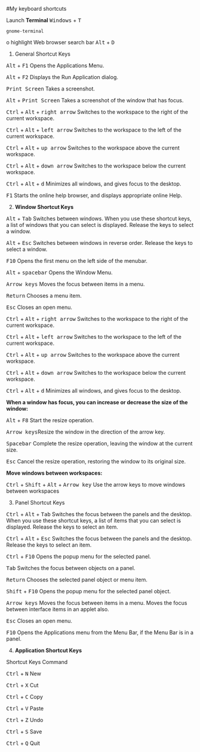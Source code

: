 #My keyboard shortcuts

Launch **Terminal** <kbd>Windows</kbd> + <kbd>T</kbd>

    gnome-terminal

o highlight Web browser search bar <kbd>Alt</kbd> + <kbd>D</kbd>

 

 1. General Shortcut Keys

<kbd>Alt</kbd> + <kbd>F1</kbd>    Opens the Applications Menu.

<kbd>Alt</kbd> + <kbd>F2</kbd>    Displays the Run Application dialog.

<kbd>Print Screen</kbd>           Takes a screenshot.

<kbd>Alt</kbd> + <kbd>Print Screen</kbd> Takes a screenshot of the window that has focus.

<kbd>Ctrl</kbd> + <kbd>Alt</kbd> + <kbd>right arrow</kbd> Switches to the workspace to the right of the current workspace.

<kbd>Ctrl</kbd> + <kbd>Alt</kbd> + <kbd>left arrow</kbd> Switches to the workspace to the left of the current workspace.

<kbd>Ctrl</kbd> + <kbd>Alt</kbd> + <kbd>up arrow</kbd> Switches to the workspace above the current workspace.

<kbd>Ctrl</kbd> + <kbd>Alt</kbd> + <kbd>down arrow</kbd> Switches to the workspace below the current workspace.

<kbd>Ctrl</kbd> + <kbd>Alt</kbd> + <kbd>d</kbd> Minimizes all windows, and gives focus to the desktop.

<kbd>F1</kbd> Starts the online help browser, and displays appropriate online Help.

2. **Window Shortcut Keys**

<kbd>Alt</kbd> + <kbd>Tab</kbd> Switches between windows. When you use these shortcut keys, a list of windows that you can select is displayed. Release the keys to select a window.

<kbd>Alt</kbd> + <kbd>Esc</kbd> Switches between windows in reverse order. Release the keys to select a window.

<kbd>F10</kbd> Opens the first menu on the left side of the menubar.

<kbd>Alt</kbd> + <kbd>spacebar</kbd> Opens the Window Menu.

<kbd>Arrow keys</kbd> Moves the focus between items in a menu.

<kbd>Return</kbd> Chooses a menu item.

<kbd>Esc</kbd> Closes an open menu.

<kbd>Ctrl</kbd> + <kbd>Alt</kbd> + <kbd>right arrow</kbd> Switches to the workspace to the right of the current workspace.

<kbd>Ctrl</kbd> + <kbd>Alt</kbd> + <kbd>left arrow</kbd> Switches to the workspace to the left of the current workspace.

<kbd>Ctrl</kbd> + <kbd>Alt</kbd> + <kbd>up arrow</kbd> Switches to the workspace above the current workspace.

<kbd>Ctrl</kbd> + <kbd>Alt</kbd> + <kbd>down arrow</kbd> Switches to the workspace below the current workspace.

<kbd>Ctrl</kbd> + <kbd>Alt</kbd> + <kbd>d</kbd> Minimizes all windows, and gives focus to the desktop.

**When a window has focus, you can increase or decrease the size of the window:**

<kbd>Alt</kbd> + <kbd>F8</kbd> Start the resize operation.

<kbd>Arrow keys</kbd>Resize the window in the direction of the arrow key.

<kbd>Spacebar</kbd> Complete the resize operation, leaving the window at the current size.

<kbd>Esc</kbd> Cancel the resize operation, restoring the window to its original size.

**Move windows between workspaces:**

<kbd>Ctrl</kbd> + <kbd>Shift</kbd> + <kbd>Alt</kbd> + <kbd>Arrow key</kbd> Use the arrow keys to move windows between workspaces

3. Panel Shortcut Keys

<kbd>Ctrl</kbd> + <kbd>Alt</kbd> + <kbd>Tab</kbd> Switches the focus between the panels and the desktop. When you use these shortcut keys, a list of items that you can select is displayed. Release the keys to select an item.

<kbd>Ctrl</kbd> + <kbd>Alt</kbd> + <kbd>Esc</kbd> Switches the focus between the panels and the desktop. Release the keys to select an item.

<kbd>Ctrl</kbd> + <kbd>F10</kbd> Opens the popup menu for the selected panel.

<kbd>Tab</kbd> Switches the focus between objects on a panel.

<kbd>Return</kbd> Chooses the selected panel object or menu item.

<kbd>Shift</kbd> + <kbd>F10</kbd> Opens the popup menu for the selected panel object.

<kbd>Arrow keys</kbd> Moves the focus between items in a menu. Moves the focus between interface items in an applet also.

<kbd>Esc</kbd> Closes an open menu.

<kbd>F10</kbd> Opens the Applications menu from the Menu Bar, if the Menu Bar is in a panel.

 

4. **Application Shortcut Keys**

Shortcut Keys       Command

<kbd>Ctrl</kbd> + <kbd>N</kbd>    New

<kbd>Ctrl</kbd> + <kbd>X</kbd>    Cut

<kbd>Ctrl</kbd> + <kbd>C</kbd>    Copy

<kbd>Ctrl</kbd> + <kbd>V</kbd>    Paste

<kbd>Ctrl</kbd> + <kbd>Z</kbd>    Undo

<kbd>Ctrl</kbd> + <kbd>S</kbd>    Save

<kbd>Ctrl</kbd> + <kbd>Q</kbd>    Quit